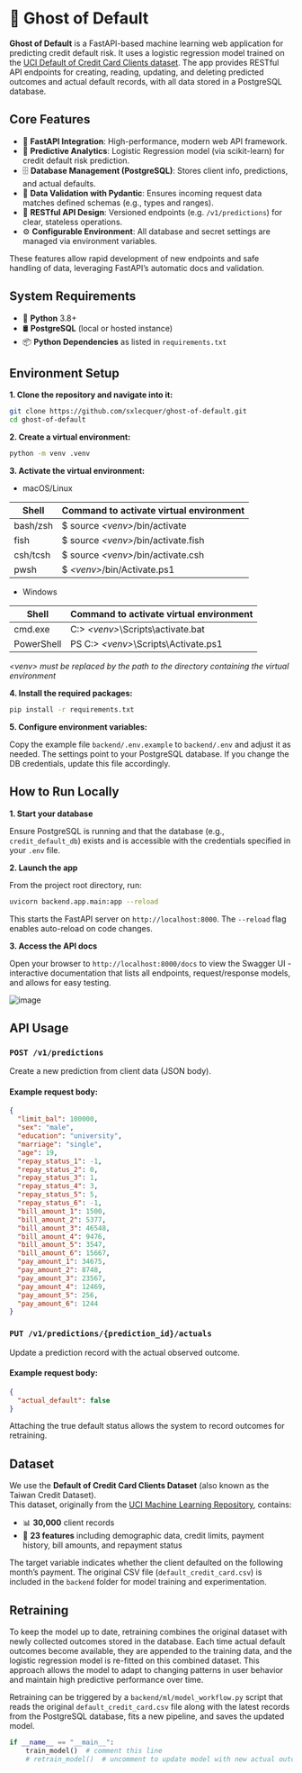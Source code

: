 # 👻 Ghost of Default

**Ghost of Default** is a FastAPI-based machine learning web application for predicting credit default risk. It uses a logistic regression model trained on the [UCI Default of Credit Card Clients dataset](https://www.kaggle.com/datasets/uciml/default-of-credit-card-clients-dataset).
The app provides RESTful API endpoints for creating, reading, updating, and deleting predicted outcomes and actual default records, with all data stored in a PostgreSQL database.

## Core Features

- 🚀 **FastAPI Integration**: High-performance, modern web API framework.
- 🧠 **Predictive Analytics**: Logistic Regression model (via scikit-learn) for credit default risk prediction.
- 🗄️ **Database Management (PostgreSQL)**: Stores client info, predictions, and actual defaults.
- 🔐 **Data Validation with Pydantic**: Ensures incoming request data matches defined schemas (e.g., types and ranges).
- 🔁 **RESTful API Design**: Versioned endpoints (e.g. `/v1/predictions`) for clear, stateless operations.
- ⚙️ **Configurable Environment**: All database and secret settings are managed via environment variables.

These features allow rapid development of new endpoints and safe handling of data, leveraging FastAPI’s automatic docs and validation.

## System Requirements

- 🐍 **Python** 3.8+
- 🛢️ **PostgreSQL** (local or hosted instance)
- 📦 **Python Dependencies** as listed in `requirements.txt`

## Environment Setup

**1. Clone the repository and navigate into it:**

```bash
git clone https://github.com/sxlecquer/ghost-of-default.git
cd ghost-of-default
```

**2. Create a virtual environment:**

```bash
python -m venv .venv
```

**3. Activate the virtual environment:**

- macOS/Linux

| Shell    | Command to activate virtual environment |
|----------|-----------------------------------------|
| bash/zsh | $ source *\<venv>*/bin/activate         |
| fish     | $ source *\<venv>*/bin/activate.fish    |
| csh/tcsh | $ source *\<venv>*/bin/activate.csh     |
| pwsh     | $ *\<venv>*/bin/Activate.ps1            |

- Windows

| Shell      | Command to activate virtual environment |
|------------|-----------------------------------------|
| cmd.exe    | C:\> *\<venv>*\Scripts\activate.bat     |
| PowerShell | PS C:\> *\<venv>*\Scripts\Activate.ps1  |

*\<venv> must be replaced by the path to the directory containing the virtual environment*

**4. Install the required packages:**

```bash
pip install -r requirements.txt
```

**5. Configure environment variables:**

Copy the example file `backend/.env.example` to `backend/.env` and adjust it as needed. The settings point to your PostgreSQL database. If you change the DB credentials, update this file accordingly.

## How to Run Locally

**1. Start your database**

Ensure PostgreSQL is running and that the database (e.g., `credit_default_db`) exists and is accessible with the credentials specified in your `.env` file.

**2. Launch the app**

From the project root directory, run:

```bash
uvicorn backend.app.main:app --reload
```

This starts the FastAPI server on `http://localhost:8000`. The `--reload` flag enables auto-reload on code changes.

**3. Access the API docs**

Open your browser to `http://localhost:8000/docs` to view the Swagger UI - interactive documentation that lists all endpoints, request/response models, and allows for easy testing.

![image](https://github.com/user-attachments/assets/1563f0b0-b886-4897-a5b1-932fd0e01e02)

## API Usage

### `POST /v1/predictions`
Create a new prediction from client data (JSON body).

#### Example request body:
```json
{
  "limit_bal": 100000,
  "sex": "male",
  "education": "university",
  "marriage": "single",
  "age": 19,
  "repay_status_1": -1,
  "repay_status_2": 0,
  "repay_status_3": 1,
  "repay_status_4": 3,
  "repay_status_5": 5,
  "repay_status_6": -1,
  "bill_amount_1": 1500,
  "bill_amount_2": 5377,
  "bill_amount_3": 46548,
  "bill_amount_4": 9476,
  "bill_amount_5": 3547,
  "bill_amount_6": 15667,
  "pay_amount_1": 34675,
  "pay_amount_2": 8748,
  "pay_amount_3": 23567,
  "pay_amount_4": 12469,
  "pay_amount_5": 256,
  "pay_amount_6": 1244
}
```

### `PUT /v1/predictions/{prediction_id}/actuals`
Update a prediction record with the actual observed outcome.

#### Example request body:
```json
{
  "actual_default": false
}
```

Attaching the true default status allows the system to record outcomes for retraining.

## Dataset

We use the **Default of Credit Card Clients Dataset** (also known as the Taiwan Credit Dataset).  
This dataset, originally from the [UCI Machine Learning Repository](https://archive.ics.uci.edu/dataset/350/default+of+credit+card+clients), contains:

- 📊 **30,000** client records  
- 🧾 **23 features** including demographic data, credit limits, payment history, bill amounts, and repayment status

The target variable indicates whether the client defaulted on the following month’s payment.
The original CSV file (`default_credit_card.csv`) is included in the `backend` folder for model training and experimentation.

## Retraining

To keep the model up to date, retraining combines the original dataset with newly collected outcomes stored in the database.
Each time actual default outcomes become available, they are appended to the training data, and the logistic regression model is re-fitted on this combined dataset.
This approach allows the model to adapt to changing patterns in user behavior and maintain high predictive performance over time.

Retraining can be triggered by a `backend/ml/model_workflow.py` script that reads the original `default_credit_card.csv` file along with the latest records from the PostgreSQL database, fits a new pipeline, and saves the updated model.

```python
if __name__ == "__main__":
    train_model()  # comment this line
    # retrain_model()  # uncomment to update model with new actual outcomes
```
